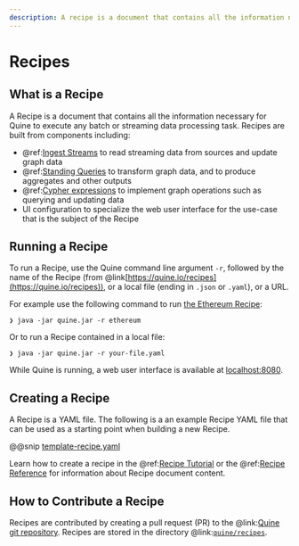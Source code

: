 ```yaml
---
description: A recipe is a document that contains all the information necessary for Quine to execute any streaming task
---
```

# Recipes

## What is a Recipe

A Recipe is a document that contains all the information necessary for Quine to execute any batch or streaming data processing task. Recipes are built from components including:

* @ref:[Ingest Streams](../components/ingest-sources/ingest-sources.md) to read streaming data from sources and update graph data
* @ref:[Standing Queries](../components/standing-query-outputs.md) to transform graph data, and to produce aggregates and other outputs
* @ref:[Cypher expressions](../reference/cypher/cypher-language.md) to implement graph operations such as querying and updating data
* UI configuration to specialize the web user interface for the use-case that is the subject of the Recipe

## Running a Recipe

To run a Recipe, use the Quine command line argument `-r`, followed by the name of the Recipe (from @link[https://quine.io/recipes](https://quine.io/recipes)), or a local file (ending in `.json` or `.yaml`), or a URL. 

For example use the following command to run [the Ethereum Recipe](https://quine.io/recipes/ethereum-tag-propagation):

```shell
❯ java -jar quine.jar -r ethereum
```

Or to run a Recipe contained in a local file:

```shell
❯ java -jar quine.jar -r your-file.yaml
```

While Quine is running, a web user interface is available at [localhost:8080](http://localhost:8080/).

## Creating a Recipe

A Recipe is a YAML file. The following is a an example Recipe YAML file that can be used as a starting point when building a new Recipe.

@@snip [template-recipe.yaml]($quine$/recipes/template-recipe.yaml)

Learn how to create a recipe in the @ref:[Recipe Tutorial](../getting-started/recipes-tutorial.md) or the @ref:[Recipe Reference](../reference/recipe-ref-manual.md) for information about Recipe document content.

## How to Contribute a Recipe

Recipes are contributed by creating a pull request (PR) to the @link:[Quine git repository](https://github.com/thatdot/quine). Recipes are stored in the directory @link:[`quine/recipes`](https://github.com/thatdot/quine/tree/main/quine/recipes).
